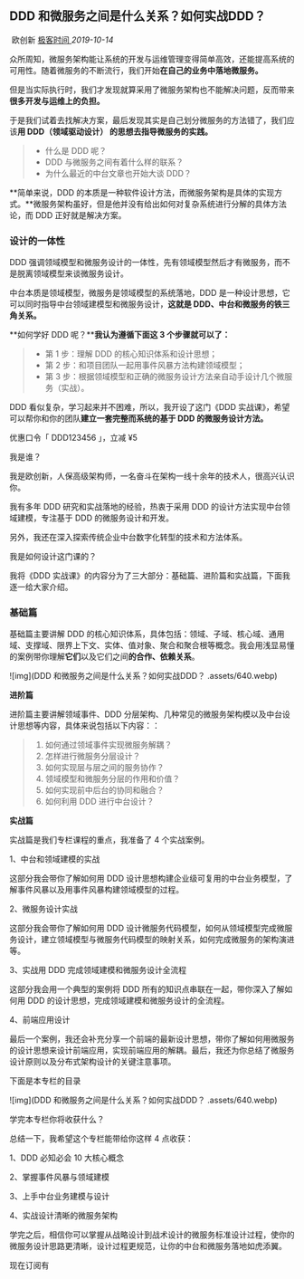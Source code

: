 ##                                                              DDD 和微服务之间是什么关系？如何实战DDD？

​            欧创新                                                 [                         极客时间                      ](javascript:void(0);)                                                              *2019-10-14*                

众所周知，微服务架构能让系统的开发与运维管理变得简单高效，还能提高系统的可用性。随着微服务的不断流行，我们开始**在自己的业务中落地微服务。**

但是当实际执行时，我们才发现就算采用了微服务架构也不能解决问题，反而带来**很多开发与运维上的负担。**

于是我们试着去找解决方案，最后发现其实是自己划分微服务的方法错了，我们应该**用 DDD（领域驱动设计） 的思想去指导微服务的实践。**

> - 什么是 DDD 呢？
> - DDD 与微服务之间有着什么样的联系？
> - 为什么最近的中台文章也开始大谈 DDD？

**简单来说，DDD 的本质是一种软件设计方法，而微服务架构是具体的实现方式。**微服务架构虽好，但是他并没有给出如何对复杂系统进行分解的具体方法论，而 DDD 正好就是解决方案。

### 设计的一体性

DDD 强调领域模型和微服务设计的一体性，先有领域模型然后才有微服务，而不是脱离领域模型来谈微服务设计。

中台本质是领域模型，微服务是领域模型的系统落地，DDD 是一种设计思想，它可以同时指导中台领域建模型和微服务设计，**这就是 DDD、中台和微服务的铁三角关系。**

**如何学好 DDD 呢？****我认为遵循下面这 3 个步骤就可以了：**

> - 第 1 步：理解 DDD 的核心知识体系和设计思想；
> - 第 2 步：和项目团队一起用事件风暴方法构建领域模型；
> - 第 3 步：根据领域模型和正确的微服务设计方法亲自动手设计几个微服务（实战）。

DDD 看似复杂，学习起来并不困难，所以，我开设了这门《DDD 实战课》，希望可以帮你和你的团队**建立一套完整而系统的基于 DDD 的微服务设计方法。**



优惠口令「 DDD123456 」，立减 ¥5

我是谁？

我是欧创新，人保高级架构师，一名奋斗在架构一线十余年的技术人，很高兴认识你。

我有多年 DDD 研究和实战落地的经验，热衷于采用 DDD 的设计方法实现中台领域建模，专注基于 DDD 的微服务设计和开发。

另外，我还在深入探索传统企业中台数字化转型的技术和方法体系。

我是如何设计这门课的？

我将《DDD 实战课》的内容分为了三大部分：基础篇、进阶篇和实战篇，下面我逐一给大家介绍。

###  **基础篇**

基础篇主要讲解 DDD 的核心知识体系，具体包括：领域、子域、核心域、通用域、支撑域、限界上下文、实体、值对象、聚合和聚合根等概念。我会用浅显易懂的案例带你理解**它们**以及它们之间**的合作、依赖关系**。

![img](DDD 和微服务之间是什么关系？如何实战DDD？ .assets/640.webp)

 **进阶篇**

进阶篇主要讲解领域事件、DDD 分层架构、几种常见的微服务架构模以及中台设计思想等内容，具体来说包括以下内容：：

> 1. 如何通过领域事件实现微服务解耦？
> 2. 怎样进行微服务分层设计？
> 3. 如何实现层与层之间的服务协作？
> 4. 领域模型和微服务分层的作用和价值？
> 5. 如何实现前中后台的协同和融合？
> 6. 如何利用 DDD 进行中台设计？

 **实战篇**

实战篇是我们专栏课程的重点，我准备了 4 个实战案例。

1、中台和领域建模的实战

这部分我会带你了解如何用 DDD 设计思想构建企业级可复用的中台业务模型，了解事件风暴以及用事件风暴构建领域模型的过程。

2、微服务设计实战

这部分我会带你了解如何用 DDD 设计微服务代码模型，如何从领域模型完成微服务设计，建立领域模型与微服务代码模型的映射关系，如何完成微服务的架构演进等。

3、实战用 DDD 完成领域建模和微服务设计全流程

这部分我会用一个典型的案例将 DDD 所有的知识点串联在一起，带你深入了解如何用 DDD 的设计思想，完成领域建模和微服务设计的全流程。

4、前端应用设计

最后一个案例，我还会补充分享一个前端的最新设计思想，带你了解如何用微服务的设计思想来设计前端应用，实现前端应用的解耦。最后，我还为你总结了微服务设计原则以及分布式架构设计的关键注意事项。

下面是本专栏的目录

![img](DDD 和微服务之间是什么关系？如何实战DDD？ .assets/640.webp)

学完本专栏你将收获什么？

总结一下，我希望这个专栏能带给你这样 4 点收获：

1、DDD 必知必会 10 大核心概念

2、掌握事件风暴与领域建模

3、上手中台业务建模与设计

4、实战设计清晰的微服务架构

学完之后，相信你可以掌握从战略设计到战术设计的微服务标准设计过程，使你的微服务设计思路更清晰，设计过程更规范，让你的中台和微服务落地如虎添翼。

现在订阅有

